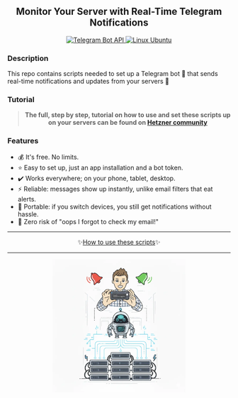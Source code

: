 <div align="center">
  <h2>Monitor Your Server with Real-Time Telegram Notifications</h2>
  <a href="#tutorial">
    <img alt="Telegram Bot API" src="https://img.shields.io/badge/Telegram-bot-blue?logo=telegram&labelColor=gray">
  </a>
  <a href="#tutorial">
    <img alt="Linux Ubuntu" src="https://img.shields.io/badge/Linux-Ubuntu-E95420?logo=ubuntu&logoColor=white">
  </a>
</div>  

### Description

This repo contains scripts needed to set up a Telegram bot 🤖 that sends real-time notifications and updates from your servers 🔔

### Tutorial

<div align="center">

<p style="background-color: green; color: white;">

> **The full, step by step, tutorial on how to use and set these scripts up on your servers can be found on <a href="https://community.hetzner.com/tutorials/server-monitoring-using-telegram-bot" target="_blank">Hetzner community</a>**

</p>

</div>  

### Features

* 💰 It's free. No limits.
* ⭐ Easy to set up, just an app installation and a bot token.
* ✔️ Works everywhere; on your phone, tablet, desktop.
* ⚡ Reliable: messages show up instantly, unlike email filters that eat alerts.
* 🧭 Portable: if you switch devices, you still get notifications without hassle.
* 🔔 Zero risk of "oops I forgot to check my email!"

<div align="center">

<hr>

</div>

<div align="center">

✨<a href="https://community.hetzner.com/tutorials/server-monitoring-using-telegram-bot" target="_blank">How to use these scripts</a>✨

</div>  

<div align="center">

<hr>

</div>

<div align="center">

<img alt="Monitor Your Server with Real-Time Telegram Notifications" src="images/main-shrinked-1000x1000.webp" width="300">

</div>